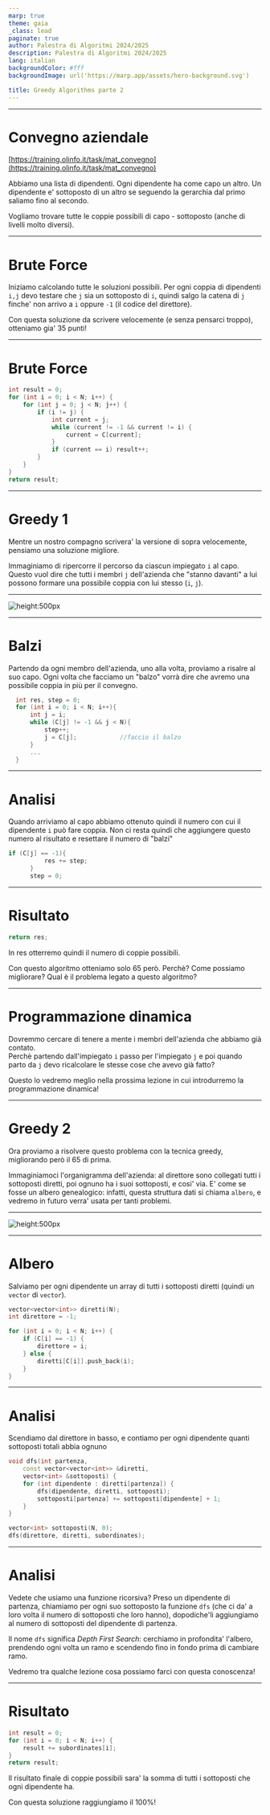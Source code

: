 ```yaml
---
marp: true
theme: gaia
_class: lead
paginate: true
author: Palestra di Algoritmi 2024/2025
description: Palestra di Algoritmi 2024/2025
lang: italian
backgroundColor: #fff
backgroundImage: url('https://marp.app/assets/hero-background.svg')

title: Greedy Algorithms parte 2
---
```


---


# Convegno aziendale

[https://training.olinfo.it/task/mat_convegno](https://training.olinfo.it/task/mat_convegno)

Abbiamo una lista di dipendenti. Ogni dipendente ha come capo un altro. Un dipendente e' sottoposto di un altro se seguendo la gerarchia dal primo saliamo fino al secondo.

Vogliamo trovare tutte le coppie possibili di capo - sottoposto (anche di livelli molto diversi).

---

# Brute Force

Iniziamo calcolando tutte le soluzioni possibili. Per ogni coppia di dipendenti `i,j` devo testare che `j` sia un sottoposto di `i`, quindi salgo la catena di `j` finche' non arrivo a `i` oppure `-1` (il codice del direttore).

Con questa soluzione da scrivere velocemente (e senza pensarci troppo), otteniamo gia' 35 punti!

---

# Brute Force

```c++
int result = 0;
for (int i = 0; i < N; i++) {
    for (int j = 0; j < N; j++) {
        if (i != j) {
            int current = j;
            while (current != -1 && current != i) {
                current = C[current];
            }
            if (current == i) result++;
        }
    }
}
return result;
```

---


# Greedy 1

Mentre un nostro compagno scrivera' la versione di sopra velocemente, pensiamo una soluzione migliore.

Immaginiamo di ripercorre il percorso da ciascun impiegato `i` al capo. Questo vuol dire che tutti i membri `j` dell'azienda che "stanno davanti" a lui possono formare una possibile coppia con lui stesso (`i`, `j`). 

---

![height:500px](3.greedy/images/organigramma.png)

---

# Balzi

Partendo da ogni membro dell'azienda, uno alla volta, proviamo a risalre al suo capo. Ogni volta che facciamo un "balzo" vorrà dire che avremo una possibile coppia in più per il convegno.

```c++
  int res, step = 0;
  for (int i = 0; i < N; i++){
      int j = i;
      while (C[j] != -1 && j < N){
          step++;
          j = C[j];            //faccio il balzo
      }
      ...
  }
```

---

# Analisi

Quando arriviamo al capo abbiamo ottenuto quindi il numero con cui il dipendente `i` può fare coppia. Non ci resta quindi che aggiungere questo numero al risultato e resettare il numero di "balzi"

```c++
if (C[j] == -1){
          res += step;
      }
      step = 0;
```

---

# Risultato

```c++
return res;
```

In res otterremo quindi il numero di coppie possibili.

Con questo algoritmo otteniamo solo 65 però. Perchè? Come possiamo migliorare? Qual è il problema legato a questo algoritmo?


---

# Programmazione dinamica

Dovremmo cercare di tenere a mente i membri dell'azienda che abbiamo già contato. <br>Perchè partendo dall'impiegato `i` passo per l'impiegato `j` e poi quando parto da `j` devo ricalcolare le stesse cose che avevo già fatto?

Questo lo vedremo meglio nella prossima lezione in cui introdurremo la programmazione dinamica!

---

# Greedy 2

Ora proviamo a risolvere questo problema con la tecnica greedy, migliorando però il 65 di prima.

Immaginiamoci l'organigramma dell'azienda: al direttore sono collegati tutti i sottoposti diretti, poi ognuno ha i suoi sottoposti, e cosi' via. E' come se fosse un albero genealogico: infatti, questa struttura dati si chiama `albero`, e vedremo in futuro verra' usata per tanti problemi.

---

![height:500px](3.greedy/images/organigramma.png)

---

# Albero

Salviamo per ogni dipendente un array di tutti i sottoposti diretti (quindi un `vector` di `vector`).

```c++
vector<vector<int>> diretti(N);
int direttore = -1;

for (int i = 0; i < N; i++) {
    if (C[i] == -1) {
        direttore = i;
    } else {
        diretti[C[i]].push_back(i);
    }
}
```

---

# Analisi

Scendiamo dal direttore in basso, e contiamo per ogni dipendente quanti sottoposti totali abbia ognuno

```c++
void dfs(int partenza,
    const vector<vector<int>> &diretti,
    vector<int> &sottoposti) {
    for (int dipendente : diretti[partenza]) {
        dfs(dipendente, diretti, sottoposti);
        sottoposti[partenza] += sottoposti[dipendente] + 1;
    }
}

vector<int> sottoposti(N, 0);
dfs(direttore, diretti, subordinates);
```

---

# Analisi

Vedete che usiamo una funzione ricorsiva? Preso un dipendente di partenza, chiamiamo per ogni suo sottoposto la funzione `dfs` (che ci da' a loro volta il numero di sottoposti che loro hanno), dopodiche'li aggiungiamo al numero di sottoposti del dipendente di partenza.

Il nome `dfs` significa _Depth First Search_: cerchiamo in profondita' l'albero, prendendo ogni volta un ramo e scendendo fino in fondo prima di cambiare ramo.

Vedremo tra qualche lezione cosa possiamo farci con questa conoscenza!

---

# Risultato

```c++
int result = 0;
for (int i = 0; i < N; i++) {
    result += subordinates[i];
}
return result;
```

Il risultato finale di coppie possibili sara' la somma di tutti i sottoposti che ogni dipendente ha.

Con questa soluzione raggiungiamo il 100%!
